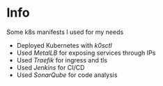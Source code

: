 # Info

Some k8s manifests I used for my needs 

- Deployed Kubernetes with _k0sctl_
- Used _MetalLB_ for exposing services through IPs
- Used _Traefik_ for ingress and tls
- Used _Jenkins_ for CI/CD
- Used _SonarQube_ for code analysis
 